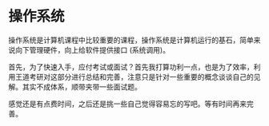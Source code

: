 # 操作系统

操作系统是计算机课程中比较重要的课程，操作系统是计算机运行的基石，简单来说向下管理硬件，向上给软件提供接口 (系统调用)。

首先，为了快速入手，应付考试或面试？首先我打算功利一点，也是为了效率，利用王道考研对这部分进行总结和完善，注意只是针对一些重要的概念谈谈自己的见解。其实不成体系，顺带夹带一些面试题。

感觉还是有点费时间，之后还是挑一些自己觉得容易忘的写吧。等有时间再来完善。